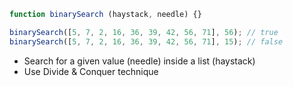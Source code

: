 ```js
function binarySearch (haystack, needle) {}

binarySearch([5, 7, 2, 16, 36, 39, 42, 56, 71], 56); // true
binarySearch([5, 7, 2, 16, 36, 39, 42, 56, 71], 15); // false
```
- Search for a given value (needle) inside a list (haystack)
- Use Divide & Conquer technique
